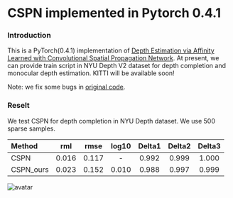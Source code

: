 # CSPN implemented in Pytorch 0.4.1


### Introduction
This is a PyTorch(0.4.1) implementation of [Depth Estimation via Affinity Learned with Convolutional Spatial Propagation Network](http://arxiv.org/abs/1808.00150). At present, we can provide train script in NYU Depth V2 dataset for depth completion and monocular depth estimation. KITTI will be available soon!

Note: we fix some bugs in [original code](https://github.com/XinJCheng/CSPN/issues/9).

### Reselt
We test CSPN for depth completion in NYU Depth dataset. We use 500 sparse samples.

 Method |   rml  | rmse  | log10 | Delta1 | Delta2 | Delta3 
 :-------| :------: | :------: | :------: | :------: | :------: | :------: 
 CSPN   | 0.016  | 0.117 | - | 0.992| 0.999 | 1.000
 CSPN_ours  | 0.023 | 0.152 | 0.010 | 0.988 | 0.997 | 0.999
 
 ![avatar](https://lh3.googleusercontent.com/P0M0bgTVrbQduZDkZisVJYe9rIjo0avKR530T1yfLnBRCNHCSOEUXcmpAA5SoShwhX5GFooLb0geFLLZTyp99HbQz0UoFma8dFrC-mm3QUMPBG41PD1VxhRIDbz5Z8W1febE7f_oIJ4HXEDv_W6D-vD1B1cmmQMD9ZUSw5AeZYAHJnoFa7OJf3VvnXaBLYZM3TAlSbAOSfuGaqF9tTPMJYBG6cCPIojQh88t9XhQ0pGDBvXpbPJliChz1DEYiyp1rYbSa82sKbmdb84Ap3FqQBqb3yHCwXBeA1UXQIL0cS64ycf-fuJJ-HZkPyRAV29R0j89kngw6cJaFyzyQ-WPwaSwb4CF3AA_9fv7dmWArsS2vqby75tI-Z6T5zUnF3jnEPMHWSstZjSePfQSF73LLF-3sali9klAKltVFRe1nlIYaq2OyMuAYx_KKWoa-nqqrgtAy6PoBriR8B-mouYiD-Nai6z5GQ3wiuJWnbuWD4hoEW-kZMnl8D1VEHSnlgdLKaQLDUug0zkPEnMEKESBSKqyadVO9gDzeNsH3-Wq5en4ulmvWGGebv2BWXkmBlRAkSd7KvvASk8uyLx2hX2z5jphhPx3ZF5AU9ocLRx-rNXQAWj72LdW6c0-xttIZizHBkIDpMmrhKG0BStToXvpg5A=w843-h1264-no)
